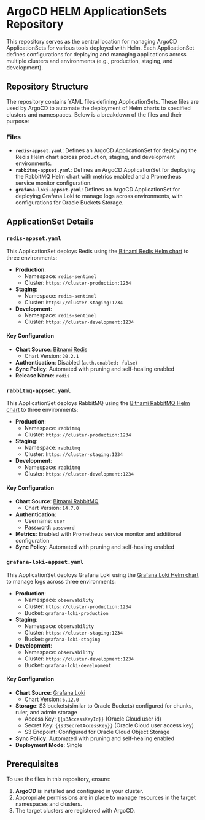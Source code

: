 # ArgoCD HELM ApplicationSets Repository

This repository serves as the central location for managing ArgoCD ApplicationSets for various tools deployed with Helm. Each ApplicationSet defines configurations for deploying and managing applications across multiple clusters and environments (e.g., production, staging, and development).

## Repository Structure

The repository contains YAML files defining ApplicationSets. These files are used by ArgoCD to automate the deployment of Helm charts to specified clusters and namespaces. Below is a breakdown of the files and their purpose:

### Files

- **`redis-appset.yaml`**: Defines an ArgoCD ApplicationSet for deploying the Redis Helm chart across production, staging, and development environments.
- **`rabbitmq-appset.yaml`**: Defines an ArgoCD ApplicationSet for deploying the RabbitMQ Helm chart with metrics enabled and a Prometheus service monitor configuration.
- **`grafana-loki-appset.yaml`**: Defines an ArgoCD ApplicationSet for deploying Grafana Loki to manage logs across environments, with configurations for Oracle Buckets Storage.

## ApplicationSet Details

### `redis-appset.yaml`

This ApplicationSet deploys Redis using the [Bitnami Redis Helm chart](https://artifacthub.io/packages/helm/bitnami/redis) to three environments:

- **Production**: 
  - Namespace: `redis-sentinel`
  - Cluster: `https://cluster-production:1234`
- **Staging**: 
  - Namespace: `redis-sentinel`
  - Cluster: `https://cluster-staging:1234`
- **Development**: 
  - Namespace: `redis-sentinel`
  - Cluster: `https://cluster-development:1234`

#### Key Configuration

- **Chart Source**: [Bitnami Redis](https://charts.bitnami.com/bitnami)
  - Chart Version: `20.2.1`
- **Authentication**: Disabled (`auth.enabled: false`)
- **Sync Policy**: Automated with pruning and self-healing enabled
- **Release Name**: `redis`

### `rabbitmq-appset.yaml`

This ApplicationSet deploys RabbitMQ using the [Bitnami RabbitMQ Helm chart](https://artifacthub.io/packages/helm/bitnami/rabbitmq) to three environments:

- **Production**: 
  - Namespace: `rabbitmq`
  - Cluster: `https://cluster-production:1234`
- **Staging**: 
  - Namespace: `rabbitmq`
  - Cluster: `https://cluster-staging:1234`
- **Development**: 
  - Namespace: `rabbitmq`
  - Cluster: `https://cluster-development:1234`

#### Key Configuration

- **Chart Source**: [Bitnami RabbitMQ](https://charts.bitnami.com/bitnami)
  - Chart Version: `14.7.0`
- **Authentication**: 
  - Username: `user`
  - Password: `password`
- **Metrics**: Enabled with Prometheus service monitor and additional configuration
- **Sync Policy**: Automated with pruning and self-healing enabled

### `grafana-loki-appset.yaml`

This ApplicationSet deploys Grafana Loki using the [Grafana Loki Helm chart](https://grafana.github.io/helm-charts) to manage logs across three environments:

- **Production**: 
  - Namespace: `observability`
  - Cluster: `https://cluster-production:1234`
  - Bucket: `grafana-loki-production`
- **Staging**: 
  - Namespace: `observability`
  - Cluster: `https://cluster-staging:1234`
  - Bucket: `grafana-loki-staging`
- **Development**: 
  - Namespace: `observability`
  - Cluster: `https://cluster-development:1234`
  - Bucket: `grafana-loki-development`

#### Key Configuration

- **Chart Source**: [Grafana Loki](https://grafana.github.io/helm-charts)
  - Chart Version: `6.12.0`
- **Storage**: S3 buckets(similar to Oracle Buckets) configured for chunks, ruler, and admin storage
  - Access Key: `{{s3AccessKeyId}}` (Oracle Cloud user id)
  - Secret Key: `{{s3SecretAccessKey}}` (Oracle Cloud user access key)
  - S3 Endpoint: Configured for Oracle Cloud Object Storage
- **Sync Policy**: Automated with pruning and self-healing enabled
- **Deployment Mode**: Single 

## Prerequisites

To use the files in this repository, ensure:

1. **ArgoCD** is installed and configured in your cluster.
2. Appropriate permissions are in place to manage resources in the target namespaces and clusters.
3. The target clusters are registered with ArgoCD.
